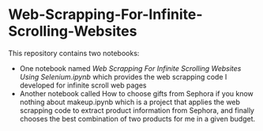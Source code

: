 # Web-Scrapping-For-Infinite-Scrolling-Websites
This repository contains two notebooks:
- One notebook named *Web Scrapping For Infinite Scrolling Websites Using Selenium.ipynb* which provides the web scrapping code I developed for infinite scroll web pages
- Another notebook called How to choose gifts from Sephora if you know nothing about makeup.ipynb which is a project that applies the web scrapping code to extract product information from Sephora, and finally chooses the best combination of two products for me in a given budget.  
